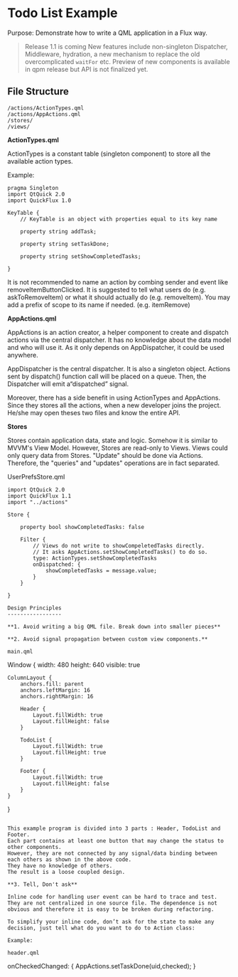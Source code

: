 Todo List Example
=================

Purpose: Demonstrate how to write a QML application in a Flux way.

> Release 1.1 is coming
> New features include non-singleton Dispatcher, Middleware, hydration,  a new mechanism to replace the old overcomplicated `waitFor` etc.
> Preview of new components is available in qpm release but API is not finalized yet.

File Structure
--------------

    /actions/ActionTypes.qml
    /actions/AppActions.qml
    /stores/
    /views/

**ActionTypes.qml**

ActionTypes is a constant table (singleton component) to store all the available action types.

Example:

```
pragma Singleton
import QtQuick 2.0
import QuickFlux 1.0

KeyTable {
    // KeyTable is an object with properties equal to its key name

    property string addTask;

    property string setTaskDone;

    property string setShowCompletedTasks;

}
```

It is not recommended to name an action by combing sender and event like removeItemButtonClicked.
It is suggested to tell what users do (e.g. askToRemoveItem) or what it should actually do (e.g. removeItem).
You may add a prefix of scope to its name if needed. (e.g. itemRemove)

**AppActions.qml**

AppActions is an action creator, a helper component to create and dispatch actions via the central dispatcher. It has no knowledge about the data model and who will use it. As it only depends on AppDispatcher, it could be used anywhere.

AppDispatcher is the central dispatcher. It is also a singleton object. Actions sent by dispatch() function call will be placed on a queue. Then, the Dispatcher will emit a“dispatched” signal.

Moreover, there has a side benefit in using ActionTypes and AppActions. Since they stores all the actions, when a new developer joins the project. He/she may open theses two files and know the entire API.

**Stores**

Stores contain application data, state and logic.
Somehow it is similar to MVVM's View Model.
However, Stores are read-only to Views.
Views could only query data from Stores.
"Update" should be done via Actions.
Therefore, the "queries" and "updates" operations are in fact separated.

UserPrefsStore.qml

```
import QtQuick 2.0
import QuickFlux 1.1
import "../actions"

Store {

    property bool showCompletedTasks: false

    Filter {
        // Views do not write to showCompeletedTasks directly.
        // It asks AppActions.setShowCompletedTasks() to do so.
        type: ActionTypes.setShowCompletedTasks
        onDispatched: {
            showCompletedTasks = message.value;
        }
    }

}

Design Principles
-----------------

**1. Avoid writing a big QML file. Break down into smaller pieces**

**2. Avoid signal propagation between custom view components.**

main.qml
```
Window {
    width: 480
    height: 640
    visible: true

    ColumnLayout {
        anchors.fill: parent
        anchors.leftMargin: 16
        anchors.rightMargin: 16

        Header {
            Layout.fillWidth: true
            Layout.fillHeight: false
        }

        TodoList {
            Layout.fillWidth: true
            Layout.fillHeight: true
        }

        Footer {
            Layout.fillWidth: true
            Layout.fillHeight: false
        }
    }
}
```

This example program is divided into 3 parts : Header, TodoList and Footer. 
Each part contains at least one button that may change the status to other components.
However, they are not connected by any signal/data binding between each others as shown in the above code. 
They have no knowledge of others. 
The result is a loose coupled design.

**3. Tell, Don't ask**

Inline code for handling user event can be hard to trace and test. They are not centralized in one source file. The dependence is not obvious and therefore it is easy to be broken during refactoring.

To simplify your inline code, don’t ask for the state to make any decision, just tell what do you want to do to Action class:

Example:

header.qml
```
onCheckedChanged: {
    AppActions.setTaskDone(uid,checked);
}
```





